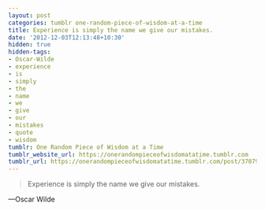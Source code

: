 ```yaml
---
layout: post
categories: tumblr one-random-piece-of-wisdom-at-a-time
title: Experience is simply the name we give our mistakes.
date: '2012-12-03T12:13:48+10:30'
hidden: true
hidden-tags:
- Oscar-Wilde
- experience
- is
- simply
- the
- name
- we
- give
- our
- mistakes
- quote
- wisdom
tumblr: One Random Piece of Wisdom at a Time
tumblr_website_url: https://onerandompieceofwisdomatatime.tumblr.com
tumblr_url: https://onerandompieceofwisdomatatime.tumblr.com/post/37079543508/experience-is-simply-the-name-we-give-our
---
```

> Experience is simply the name we give our mistakes.

—Oscar Wilde
